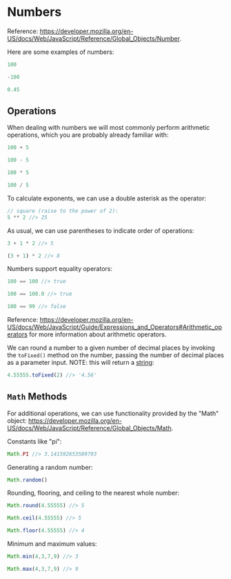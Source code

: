 
# Numbers

Reference: https://developer.mozilla.org/en-US/docs/Web/JavaScript/Reference/Global_Objects/Number.

Here are some examples of numbers:

```` js
100

-100

0.45
````

## Operations

When dealing with numbers we will most commonly perform arithmetic operations, which you are probably already familiar with:

```` js
100 + 5

100 - 5

100 * 5

100 / 5
````

To calculate exponents, we can use a double asterisk as the operator:

```js
// square (raise to the power of 2):
5 ** 2 //> 25
```

As usual, we can use parentheses to indicate order of operations:

```` js
3 + 1 * 2 //> 5

(3 + 1) * 2 //> 8
````

Numbers support equality operators:

```` js
100 == 100 //> true

100 == 100.0 //> true

100 == 99 //> false
````

Reference: https://developer.mozilla.org/en-US/docs/Web/JavaScript/Guide/Expressions_and_Operators#Arithmetic_operators for more information about arithmetic operators.

We can round a number to a given number of decimal places by invoking the `toFixed()` method on the number, passing the number of decimal places as a parameter input. NOTE: this will return a [string](./strings.md):


```js
4.55555.toFixed(2) //> '4.56'
```

## `Math` Methods

For additional operations, we can use functionality provided by the "Math" object: https://developer.mozilla.org/en-US/docs/Web/JavaScript/Reference/Global_Objects/Math.

Constants like "pi":

```` js
Math.PI //> 3.141592653589793
````

Generating a random number:

```` js
Math.random()
````

Rounding, flooring, and ceiling to the nearest whole number:

```` js
Math.round(4.55555) //> 5

Math.ceil(4.55555) //> 5

Math.floor(4.55555) //> 4
````

Minimum and maximum values:

```` js
Math.min(4,3,7,9) //> 3

Math.max(4,3,7,9) //> 9
````
